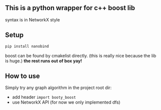 ## This is a python wrapper for c++ boost lib
syntax is in NetworkX style 

## Setup
```bash
pip install nanobind
```

boost can be found by cmakelist directly.
(this is really nice because the lib is huge.)
**the rest runs out of box yay!**


## How to use
Simply try any graph algorithm in the project root dir:
- add header ```import booty_boost``` 
- use NetworkX API
(for now we only implemented dfs)